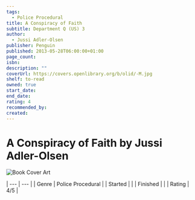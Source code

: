 ```yaml
---
tags:
  - Police Procedural
title: A Conspiracy of Faith
subtitle: Department Q (US) 3
author:
  - Jussi Adler-Olsen
publisher: Penguin
published: 2013-05-28T06:00:00+01:00
page_count: 
isbn: 
description: ""
coverUrl: https://covers.openlibrary.org/b/olid/-M.jpg
shelf: to-read
owned: true
start_date: 
end_date: 
rating: 4
recommended_by: 
created: 
---
```


# A Conspiracy of Faith by Jussi Adler-Olsen

![Book Cover Art](https://covers.openlibrary.org/b/olid/-M.jpg)


| --- | --- |
| Genre | Police Procedural |
| Started |  |
| Finished |  |
| Rating | 4/5 |

